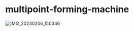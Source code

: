 # multipoint-forming-machine
![IMG_20230206_150346](https://user-images.githubusercontent.com/124498265/216982581-66ee9342-f59b-4a99-87e7-4a9a719625a4.jpg)
